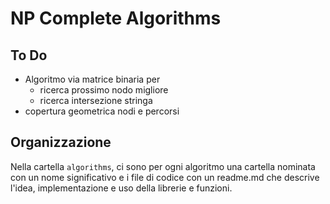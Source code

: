 # NP Complete Algorithms

## To Do

- Algoritmo via matrice binaria per
  - ricerca prossimo nodo migliore
  - ricerca intersezione stringa
- copertura geometrica nodi e percorsi

## Organizzazione

Nella cartella `algorithms`, ci sono per ogni algoritmo una cartella nominata con un nome significativo e i file di codice con un readme.md che descrive l'idea, implementazione e uso della librerie e funzioni.
